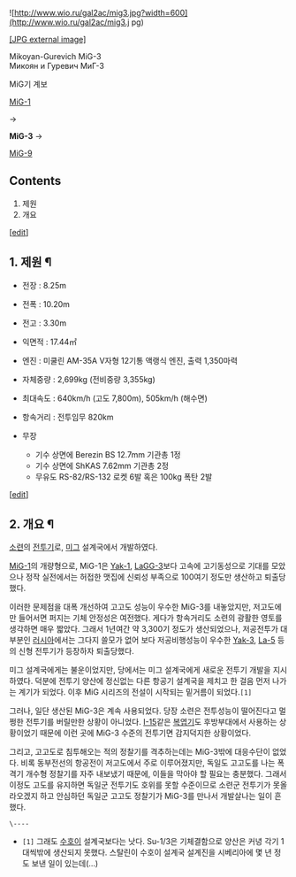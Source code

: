 ![http://www.wio.ru/gal2ac/mig3.jpg?width=600](http://www.wio.ru/gal2ac/mig3.j
pg)

[[JPG external image]](http://www.wio.ru/gal2ac/mig3.jpg)

  
Mikoyan-Gurevich MiG-3  
Микоян и Гуревич МиГ-3

MiG기 계보

[MiG-1](MiG-1.md)

→

**MiG-3**
→

[MiG-9](MiG-9.md)

  

## Contents

    

1. 제원 
2. 개요 

[[edit](http://rigvedawiki.net/r1/wiki.php/MiG-3?action=edit&section=1)]

## 1. 제원 ¶

  * 전장 : 8.25m
  * 전폭 : 10.20m
  * 전고 : 3.30m
  * 익면적 : 17.44㎡
  * 엔진 : 미쿨린 AM-35A V자형 12기통 액랭식 엔진, 출력 1,350마력
  * 자체중량 : 2,699kg (전비중량 3,355kg)
  * 최대속도 : 640km/h (고도 7,800m), 505km/h (해수면)
  * 항속거리 : 전투임무 820km
  * 무장   

    * 기수 상면에 Berezin BS 12.7mm 기관총 1정
    * 기수 상면에 ShKAS 7.62mm 기관총 2정
    * 무유도 RS-82/RS-132 로켓 6발 혹은 100kg 폭탄 2발  

[[edit](http://rigvedawiki.net/r1/wiki.php/MiG-3?action=edit&section=2)]

## 2. 개요 ¶

[소련](%EC%86%8C%EB%A0%A8.md)의 [전투기](%EC%A0%84%ED%88%AC%EA%B8%B0.md)로,
[미그](%EB%AF%B8%EA%B7%B8.md) 설계국에서 개발하였다.

  

[MiG-1](MiG-1.md)의 개량형으로, MiG-1은 [Yak-1](Yak-1.md),
[LaGG-3](LaGG-3.md)보다 고속에 고기동성으로 기대를 모았으나 정작 실전에서는 허접한 맷집에 신뢰성 부족으로 100여기
정도만 생산하고 퇴출당했다.

  

이러한 문제점을 대폭 개선하여 고고도 성능이 우수한 MiG-3를 내놓았지만, 저고도에만 들어서면 퍼지는 기체 안정성은 여전했다. 게다가
항속거리도 소련의 광활한 영토를 생각하면 매우 짧았다. 그래서 1년여간 약 3,300기 정도가 생산되었으나, 저공전투가 대부분인
[러시아](%EB%9F%AC%EC%8B%9C%EC%95%84.md)에서는 그다지 쓸모가 없어 보다 저공비행성능이 우수한
[Yak-3](Yak-3.md), [La-5](La-5.md) 등의 신형 전투기가 등장하자 퇴출당했다.

  

미그 설계국에게는 불운이었지만, 당에서는 미그 설계국에게 새로운 전투기 개발을 지시하였다. 덕분에 전투기 양산에 정신없는 다른 항공기
설계국을 제치고 한 걸음 먼저 나가는 계기가 되었다. 이후 MiG 시리즈의 전설이 시작되는 밑거름이 되었다.`[1]`

  

그러나, 일단 생산된 MiG-3은 계속 사용되었다. 당장 소련은 전투성능이 떨어진다고 멀쩡한 전투기를 버릴만한 상황이 아니었다.
[I-15](I-15.md)같은 [복엽기](%EB%B3%B5%EC%97%BD%EA%B8%B0.md)도 후방부대에서 사용하는
상황이었기 때문에 이런 곳에 MiG-3 수준의 전투기면 감지덕지한 상황이었다.

  

그리고, 고고도로 침투해오는 적의 정찰기를 격추하는데는 MiG-3밖에 대응수단이 없었다. 비록 동부전선의 항공전이 저고도에서 주로
이루어졌지만, 독일도 고고도를 나는 폭격기 개수형 정찰기를 자주 내보냈기 때문에, 이들을 막아야 할 필요는 충분했다. 그래서 이정도 고도를
유지하면 독일군 전투기도 호위를 못할 수준이므로 소련군 전투기가 못올라오겠지 하고 안심하던 독일군 고고도 정찰기가 MiG-3를 만나서
개발살나는 일이 흔했다.

  

`\----`

  * `[1]` 그래도 [수호이](%EC%88%98%ED%98%B8%EC%9D%B4.md) 설계국보다는 낫다. Su-1/3은 기체결함으로 양산은 커녕 각기 1대씩밖에 생산되지 못했다. 스탈린이 수호이 설계국 설계진을 시베리아에 몇 년 정도 보낸 일이 있는데(...)

